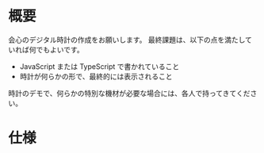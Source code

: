 # 概要

会心のデジタル時計の作成をお願いします。 最終課題は、以下の点を満たしていれば何でもよいです。

- JavaScript または TypeScript で書かれていること
- 時計が何らかの形で、最終的には表示されること

時計のデモで、何らかの特別な機材が必要な場合には、各人で持ってきてください。

# 仕様
